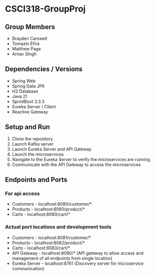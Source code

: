 # CSCI318-GroupProj

## Group Members
* Brayden Carswell
* Tomazin Efira
* Matthew Page
* Arnav Singh

## Dependencies / Versions
* Spring Web
* Spring Data JPA
* H2 Database
* Java 21
* SprintBoot 3.3.3
* Eureka Server / Client
* Reactive Gateway

## Setup and Run
1. Clone the repository
2. Launch Kafka server
3. Launch Eureka Server and API Gateway
4. Launch the microservices
5. Navigate to the Eureka Server to verify the microservices are running
6. Communicate with the API Gateway to access the microservices

## Endpoints and Ports
### For api access
* Customers - localhost:8080/customer/*
* Products - localhost:8080/product/*
* Carts - localhost:8080/cart/*
### Actual port locations and development tools
* Customers - localhost:8081/customer/*
* Products - localhost:8082/product/*
* Carts - localhost:8083/cart/*
* API Gateway - localhost:8080/* (API gateway to allow access and management of all endpoints from single location)
* Eureka Server - localhost:8761 (Discovery server for microservice communication)